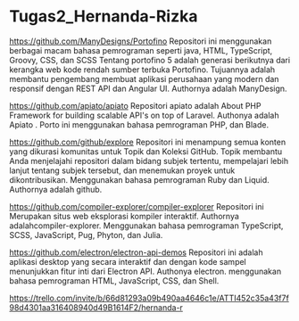 # Tugas2_Hernanda-Rizka
https://github.com/ManyDesigns/Portofino
Repositori ini menggunakan berbagai macam bahasa pemrograman seperti java, HTML, TypeScript, Groovy, CSS, dan SCSS 
Tentang portofino 5 adalah generasi berikutnya dari kerangka web kode rendah sumber terbuka Portofino. Tujuannya adalah membantu pengembang membuat aplikasi perusahaan yang modern dan responsif dengan REST API dan Angular UI. Authornya adalah ManyDesign.

https://github.com/apiato/apiato
Repositori apiato adalah About PHP Framework for building scalable API's on top of Laravel. Authonya adalah Apiato . Porto ini menggunakan bahasa pemrograman PHP, dan Blade.

https://github.com/github/explore
Repositori ini menampung semua konten yang dikurasi komunitas untuk Topik dan Koleksi GitHub. Topik membantu Anda menjelajahi repositori dalam bidang subjek tertentu, mempelajari lebih lanjut tentang subjek tersebut, dan menemukan proyek untuk dikontribusikan. Menggunakan bahasa pemrograman Ruby dan Liquid. Authornya adalah github.

https://github.com/compiler-explorer/compiler-explorer
Repositori ini Merupakan situs web eksplorasi kompiler interaktif. Authornya adalahcompiler-explorer. Menggunakan bahasa pemrograman TypeScript, SCSS, JavaScript, Pug, Phyton, dan Julia.

https://github.com/electron/electron-api-demos
Repositori ini adalah aplikasi desktop yang secara interaktif dan dengan kode sampel menunjukkan fitur inti dari Electron API. Authonya electron. menggunakan bahasa pemrograman HTML, JavaScript, CSS, dan Shell.

https://trello.com/invite/b/66d81293a09b490aa4646c1e/ATTI452c35a43f7f98d4301aa316408940d49B1614F2/hernanda-r 
